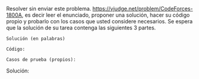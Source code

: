 Resolver sin enviar este problema. https://vjudge.net/problem/CodeForces-1800A, es decir leer el enunciado, proponer una solución, hacer su código propio y probarlo con los casos que usted considere necesarios. Se espera que la solución de su tarea contenga las siguientes 3 partes.

	Solución (en palabras)

	Código:

	Casos de prueba (propios): 

Solución:


